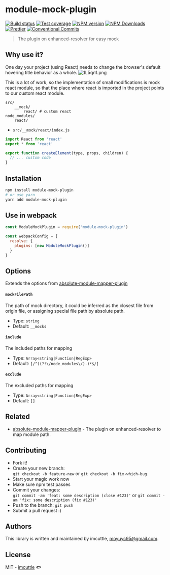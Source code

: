 # module-mock-plugin

[![Build status](https://img.shields.io/travis/imcuttle/module-mock-plugin/master.svg?style=flat-square)](https://travis-ci.org/imcuttle/module-mock-plugin)
[![Test coverage](https://img.shields.io/codecov/c/github/imcuttle/module-mock-plugin.svg?style=flat-square)](https://codecov.io/github/imcuttle/module-mock-plugin?branch=master)
[![NPM version](https://img.shields.io/npm/v/module-mock-plugin.svg?style=flat-square)](https://www.npmjs.com/package/module-mock-plugin)
[![NPM Downloads](https://img.shields.io/npm/dm/module-mock-plugin.svg?style=flat-square&maxAge=43200)](https://www.npmjs.com/package/module-mock-plugin)
[![Prettier](https://img.shields.io/badge/code_style-prettier-ff69b4.svg?style=flat-square)](https://prettier.io/)
[![Conventional Commits](https://img.shields.io/badge/Conventional%20Commits-1.0.0-yellow.svg?style=flat-square)](https://conventionalcommits.org)

> The plugin on enhanced-resolver for easy mock

## Why use it?

One day your project (using React) needs to change the browser's default hovering title behavior as a whole.
![1L5qn1.png](https://s2.ax1x.com/2020/02/13/1L5qn1.png)

This is a lot of work, so the implementation of small modifications is mock react module, so that the place where react is imported in the project points to our custom react module.

```text
src/
    __mock/
        react/ # custom react
node_modules/
    react/
```

- `src/__mock/react/index.js`

```javascript
import React from 'react'
export * from 'react'

export function createElement(type, props, children) {
  // ... custom code
}
```

## Installation

```bash
npm install module-mock-plugin
# or use yarn
yarn add module-mock-plugin
```

## Use in webpack

```javascript
const ModuleMockPlugin = require('module-mock-plugin')

const webpackConfig = {
  resolve: {
    plugins: [new ModuleMockPlugin()]
  }
}
```

## Options

Extends the options from [absolute-module-mapper-plugin](https://github.com/imcuttle/absolute-module-mapper-plugin)

#### `mockFilePath`

The path of mock directory, it could be inferred as the closest file from origin file, or assigning special file path by absolute path.

- Type: `string`
- Default: `__mocks`

#### `include`

The included paths for mapping

- Type: `Array<string|Function|RegExp>`
- Default: `[/^((?!\/node_modules\/).)*$/]`

#### `exclude`

The excluded paths for mapping

- Type: `Array<string|Function|RegExp>`
- Default: `[]`

## Related

- [absolute-module-mapper-plugin](https://github.com/imcuttle/absolute-module-mapper-plugin) - The plugin on enhanced-resolver to map module path.

## Contributing

- Fork it!
- Create your new branch:  
  `git checkout -b feature-new` or `git checkout -b fix-which-bug`
- Start your magic work now
- Make sure npm test passes
- Commit your changes:  
  `git commit -am 'feat: some description (close #123)'` or `git commit -am 'fix: some description (fix #123)'`
- Push to the branch: `git push`
- Submit a pull request :)

## Authors

This library is written and maintained by imcuttle, <a href="mailto:moyuyc95@gmail.com">moyuyc95@gmail.com</a>.

## License

MIT - [imcuttle](https://github.com/imcuttle) 🐟
